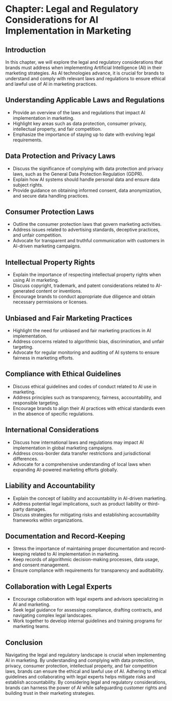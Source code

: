 Chapter: Legal and Regulatory Considerations for AI Implementation in Marketing
===============================================================================

Introduction
------------

In this chapter, we will explore the legal and regulatory considerations that brands must address when implementing Artificial Intelligence (AI) in their marketing strategies. As AI technologies advance, it is crucial for brands to understand and comply with relevant laws and regulations to ensure ethical and lawful use of AI in marketing practices.

Understanding Applicable Laws and Regulations
---------------------------------------------

* Provide an overview of the laws and regulations that impact AI implementation in marketing.
* Highlight key areas such as data protection, consumer privacy, intellectual property, and fair competition.
* Emphasize the importance of staying up to date with evolving legal requirements.

Data Protection and Privacy Laws
--------------------------------

* Discuss the significance of complying with data protection and privacy laws, such as the General Data Protection Regulation (GDPR).
* Explain how AI systems should handle personal data and ensure data subject rights.
* Provide guidance on obtaining informed consent, data anonymization, and secure data handling practices.

Consumer Protection Laws
------------------------

* Outline the consumer protection laws that govern marketing activities.
* Address issues related to advertising standards, deceptive practices, and unfair competition.
* Advocate for transparent and truthful communication with customers in AI-driven marketing campaigns.

Intellectual Property Rights
----------------------------

* Explain the importance of respecting intellectual property rights when using AI in marketing.
* Discuss copyright, trademark, and patent considerations related to AI-generated content or inventions.
* Encourage brands to conduct appropriate due diligence and obtain necessary permissions or licenses.

Unbiased and Fair Marketing Practices
-------------------------------------

* Highlight the need for unbiased and fair marketing practices in AI implementation.
* Address concerns related to algorithmic bias, discrimination, and unfair targeting.
* Advocate for regular monitoring and auditing of AI systems to ensure fairness in marketing efforts.

Compliance with Ethical Guidelines
----------------------------------

* Discuss ethical guidelines and codes of conduct related to AI use in marketing.
* Address principles such as transparency, fairness, accountability, and responsible targeting.
* Encourage brands to align their AI practices with ethical standards even in the absence of specific regulations.

International Considerations
----------------------------

* Discuss how international laws and regulations may impact AI implementation in global marketing campaigns.
* Address cross-border data transfer restrictions and jurisdictional differences.
* Advocate for a comprehensive understanding of local laws when expanding AI-powered marketing efforts globally.

Liability and Accountability
----------------------------

* Explain the concept of liability and accountability in AI-driven marketing.
* Address potential legal implications, such as product liability or third-party damages.
* Discuss strategies for mitigating risks and establishing accountability frameworks within organizations.

Documentation and Record-Keeping
--------------------------------

* Stress the importance of maintaining proper documentation and record-keeping related to AI implementation in marketing.
* Keep records of algorithmic decision-making processes, data usage, and consent management.
* Ensure compliance with requirements for transparency and auditability.

Collaboration with Legal Experts
--------------------------------

* Encourage collaboration with legal experts and advisors specializing in AI and marketing.
* Seek legal guidance for assessing compliance, drafting contracts, and navigating complex legal landscapes.
* Work together to develop internal guidelines and training programs for marketing teams.

Conclusion
----------

Navigating the legal and regulatory landscape is crucial when implementing AI in marketing. By understanding and complying with data protection, privacy, consumer protection, intellectual property, and fair competition laws, brands can ensure the ethical and lawful use of AI. Adhering to ethical guidelines and collaborating with legal experts helps mitigate risks and establish accountability. By considering legal and regulatory considerations, brands can harness the power of AI while safeguarding customer rights and building trust in their marketing strategies.
